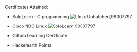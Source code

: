 Certificates Attained:
* SoloLearn - C programming
![LInux Unhatched_99007797](https://user-images.githubusercontent.com/34639178/152646844-ae70750c-5f34-4220-808e-7a30c01152c9.JPG)

* Cisco NDG Linux
![SoloLearn 99007797](https://user-images.githubusercontent.com/34639178/152646846-10979ce2-b135-44f5-b0c0-17530487f746.JPG)

* Github Learning Certificate
* Hackerearth Points 
